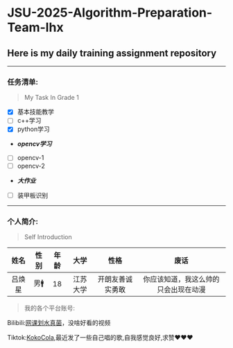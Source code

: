 # JSU-2025-Algorithm-Preparation-Team-lhx
## Here is my daily training assignment repository
---
### 任务清单:
>My Task In Grade 1

- [X] 基本技能教学
- [ ] c++学习
- [X] python学习
-    ***opencv学习***
- [ ] opencv-1
- [ ] opencv-2
-    ***大作业***
- [ ] 装甲板识别

---

### 个人简介:
>Self Introduction

|姓名|性别|年龄|大学|性格|废话|
|:---:|:---:|:---:|:---:|:---:|:---:|
|吕焕星|男🚹|18|江苏大学|开朗友善诚实勇敢|你应该知道，我这么帅的只会出现在动漫|

>我的各个平台账号:

Bilibili:[网课划水真菌](https://space.bilibili.com/645941441?spm_id_from=333.1007.0.0)，没啥好看的视频

Tiktok:[KokoCola](https://www.douyin.com/user/self?from_tab_name=main),最近发了一些自己唱的歌,自我感觉良好,求赞❤❤❤
 
